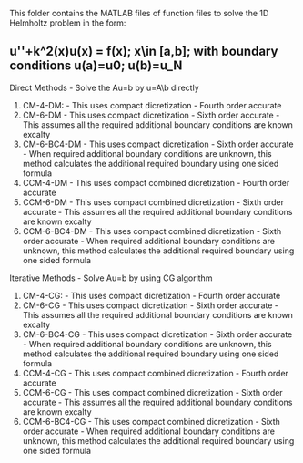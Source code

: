This folder contains the MATLAB files of function files to solve the 1D Helmholtz problem in the form:
## u''+k^2(x)u(x) = f(x); x\in [a,b]; with boundary conditions u(a)=u0; u(b)=u_N
Direct Methods - Solve the Au=b by u=A\b directly
1. CM-4-DM: - This uses compact dicretization - Fourth order accurate
2. CM-6-DM - This uses compact dicretization - Sixth order accurate - This assumes all the required additional boundary conditions are known excalty
3. CM-6-BC4-DM - This uses compact dicretization - Sixth order accurate - When required additional boundary conditions are unknown, this method calculates the additional required boundary using one sided formula
4. CCM-4-DM - This uses compact combined dicretization - Fourth order accurate
5. CCM-6-DM - This uses compact combined dicretization - Sixth order accurate - This assumes all the required additional boundary conditions are known excalty
6. CCM-6-BC4-DM - This uses compact combined dicretization - Sixth order accurate - When required additional boundary conditions are unknown, this method calculates the additional required boundary using one sided formula

Iterative Methods - Solve Au=b by using CG algorithm
1. CM-4-CG: - This uses compact dicretization - Fourth order accurate
2. CM-6-CG - This uses compact dicretization - Sixth order accurate - This assumes all the required additional boundary conditions are known excalty
3. CM-6-BC4-CG - This uses compact dicretization - Sixth order accurate - When required additional boundary conditions are unknown, this method calculates the additional required boundary using one sided formula
4. CCM-4-CG - This uses compact combined dicretization - Fourth order accurate
5. CCM-6-CG - This uses compact combined dicretization - Sixth order accurate - This assumes all the required additional boundary conditions are known excalty
6. CCM-6-BC4-CG - This uses compact combined dicretization - Sixth order accurate - When required additional boundary conditions are unknown, this method calculates the additional required boundary using one sided formula

